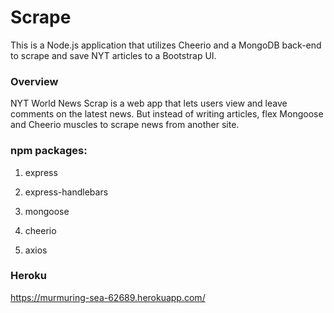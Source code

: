 # Scrape
This is a Node.js application that utilizes Cheerio and a MongoDB back-end to scrape and save NYT articles to a Bootstrap UI.

### Overview

NYT World News Scrap is a web app that lets users view and leave comments on the latest news. But instead of writing articles, flex Mongoose and Cheerio muscles to scrape news from another site.



### npm packages:

   1. express

   2. express-handlebars

   3. mongoose

   4. cheerio

   5. axios


### Heroku 
https://murmuring-sea-62689.herokuapp.com/